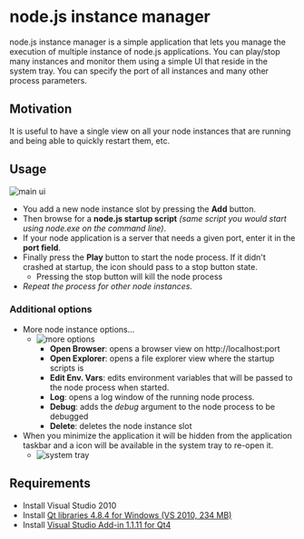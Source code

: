 # node.js instance manager

node.js instance manager is a simple application that lets you manage the execution of multiple instance of node.js applications. 
You can play/stop many instances and monitor them using a simple UI that reside in the system tray. You can 
specify the port of all instances and many other process parameters. 

## Motivation

It is useful to have a single view on all your node instances that are running and being able to quickly restart them, etc.

## Usage

![main ui](https://raw.github.com/jschmidt42/nim/master/Docs/Screenshots/main.png)

- You add a new node instance slot by pressing the **Add** button.
- Then browse for a **node.js startup script** *(same script you would start using node.exe on the command line)*.
- If your node application is a server that needs a given port, enter it in the **port field**.
- Finally press the **Play** button to start the node process. If it didn't crashed at startup, the icon should pass to a stop button state.
	- Pressing the stop button will kill the node process
- *Repeat the process for other node instances.*

### Additional options

- More node instance options...
	- ![more options](https://raw.github.com/jschmidt42/nim/master/Docs/Screenshots/more-options.png)
		- **Open Browser**: opens a browser view on http://localhost:port
		- **Open Explorer**: opens a file explorer view where the startup scripts is
		- **Edit Env. Vars**: edits environment variables that will be passed to the node process when started.
		- **Log**: opens a log window of the running node process.
		- **Debug**: adds the *debug* argument to the node process to be debugged
		- **Delete**: deletes the node instance slot 
- When you minimize the application it will be hidden from the application taskbar and a icon will be available in the system tray to re-open it.
	- ![system tray](https://raw.github.com/jschmidt42/nim/master/Docs/Screenshots/system-tray.png)

## Requirements

- Install Visual Studio 2010
- Install [Qt libraries 4.8.4 for Windows (VS 2010, 234 MB)](http://releases.qt-project.org/qt4/source/qt-win-opensource-4.8.4-vs2010.exe "QT 4.8.4")
- Install [Visual Studio Add-in 1.1.11 for Qt4](http://releases.qt-project.org/vsaddin/qt-vs-addin-1.1.11-opensource.exe)
